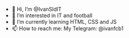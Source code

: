 - 👋 Hi, I’m @IvanSIdIT
- 👀 I’m interested in IT and football
- 🌱 I’m currently learning HTML, CSS and JS
- 📫 How to reach me: My Telegram: @ivanfcb1

<!---
IvanSIdIT/IvanSIdIT is a ✨ special ✨ repository because its `README.md` (this file) appears on your GitHub profile.
You can click the Preview link to take a look at your changes.
--->


